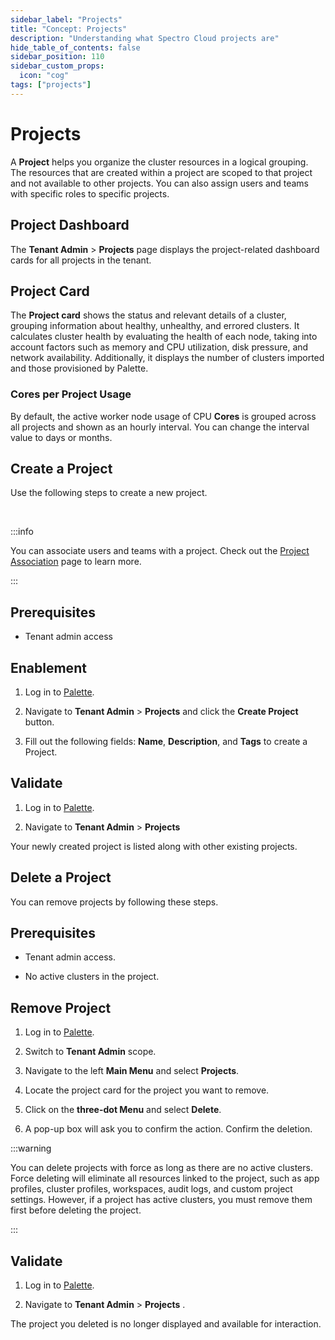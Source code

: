 ```yaml
---
sidebar_label: "Projects"
title: "Concept: Projects"
description: "Understanding what Spectro Cloud projects are"
hide_table_of_contents: false
sidebar_position: 110
sidebar_custom_props:
  icon: "cog"
tags: ["projects"]
---
```


# Projects

A **Project** helps you organize the cluster resources in a logical grouping. The resources that are created within a project are scoped to that project and not available to other projects. You can also assign users and teams with specific roles to specific projects.

## Project Dashboard

The **Tenant Admin** > **Projects** page displays the project-related dashboard cards for all projects in the tenant.

## Project Card

The **Project card** shows the status and relevant details of a cluster, grouping information about healthy, unhealthy, and errored clusters. It calculates cluster health by evaluating the health of each node, taking into account factors such as memory and CPU utilization, disk pressure, and network availability. Additionally, it displays the number of clusters imported and those provisioned by Palette.

### Cores per Project Usage

By default, the active worker node usage of CPU **Cores** is grouped across all projects and shown as an hourly interval. You can change the interval value to days or months.

## Create a Project

Use the following steps to create a new project.

<br />

:::info

You can associate users and teams with a project. Check out the [Project Association](/user-management/project-association) page to learn more.

:::

## Prerequisites

- Tenant admin access

## Enablement

1. Log in to [Palette](https://console.spectrocloud.com).

2. Navigate to **Tenant Admin** > **Projects** and click the **Create Project** button.

3. Fill out the following fields: **Name**, **Description**, and **Tags** to create a Project.

## Validate

1. Log in to [Palette](https://console.spectrocloud.com).

2. Navigate to **Tenant Admin** > **Projects**

Your newly created project is listed along with other existing projects.

## Delete a Project

You can remove projects by following these steps.

## Prerequisites

- Tenant admin access.

- No active clusters in the project.

## Remove Project

1. Log in to [Palette](https://console.spectrocloud.com).

2. Switch to **Tenant Admin** scope.

3. Navigate to the left **Main Menu** and select **Projects**.

4. Locate the project card for the project you want to remove.

5. Click on the **three-dot Menu** and select **Delete**.

6. A pop-up box will ask you to confirm the action. Confirm the deletion.

:::warning

You can delete projects with force as long as there are no active clusters. Force deleting will eliminate all resources linked to the project, such as app profiles, cluster profiles, workspaces, audit logs, and custom project settings. However, if a project has active clusters, you must remove them first before deleting the project.

:::

## Validate

1. Log in to [Palette](https://console.spectrocloud.com).

2. Navigate to **Tenant Admin** > **Projects** .

The project you deleted is no longer displayed and available for interaction.
